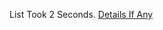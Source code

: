 List Took 2 Seconds.
[Details If Any](https://github.com/deathbybandaid/piholeparser/blob/master/RecentRunLogs/parsingscripts/EestiCustomSitesFilter.md)

